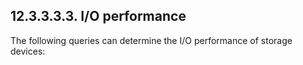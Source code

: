 ## 12.3.3.3.3. I/O performance

The following queries can determine the I/O performance of storage devices:

